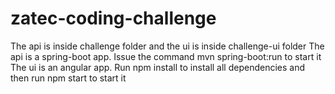 # zatec-coding-challenge
The api is inside challenge folder and the ui is inside challenge-ui folder
The api is a spring-boot app. Issue the command mvn spring-boot:run to start it
The ui is an angular app. Run npm install to install all dependencies and then run npm start to start it
